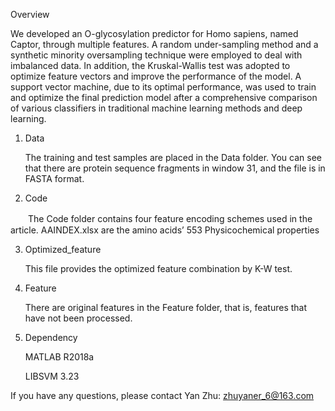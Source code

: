 Overview

We developed an O-glycosylation predictor for Homo sapiens, named Captor, through multiple features. A random under-sampling method and a synthetic minority oversampling technique were employed to deal with imbalanced data. In addition, the Kruskal-Wallis test was adopted to optimize feature vectors and improve the performance of the model. A support vector machine, due to its optimal performance, was used to train and optimize the final prediction model after a comprehensive comparison of various classifiers in traditional machine learning methods and deep learning.

1. Data

   The training and test samples are placed in the Data folder. You can see that there are protein sequence fragments in window 31, and the file is in FASTA format.
   
2. Code

　　The Code folder contains four feature encoding schemes used in the article. AAINDEX.xlsx are the amino acids’ 553 Physicochemical properties

3. Optimized_feature

   This file provides the optimized feature combination by K-W test.

4. Feature

   There are original features in the Feature folder, that is, features that have not been processed.

5. Dependency

   MATLAB R2018a
   
   LIBSVM 3.23

If you have any questions, please contact Yan Zhu: zhuyaner_6@163.com
